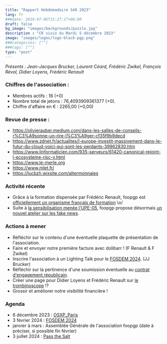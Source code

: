 ```yaml
---
title: "Rapport Hebdomadaire S49 2023"
lang: fr
###date: 2019-07-06T15:27:17+06:00
draft: false
bg_image: "images/backgrounds/puzzle.jpg"
description : "CR visio du Mardi 5 décembre 2023"
image: "images/logos/logo-black-pgp.png"
###categories: [""]
###tags: [""]
type: "post"
---
```


*Présents : Jean-Jacques Brucker, Laurent Céard, Frédéric Zwikel, François Révol, Didier Loyens, Frédéric Renault*


### Chiffres de l'association :

* Membres actifs : 16 (+0)
* Nombre total de jetons : 76,4093909361377 (+0).
* Chiffre d'affaire en € : 2265,00 (+0,00)

### Revue de presse :

* https://olivierauber.medium.com/dans-les-salles-de-conseils-r%C3%A9sonne-un-rire-l%C3%A9ger-cf35f9b9decd
* https://www.zdnet.fr/actualites/l-europe-investit-massivement-dans-le-futur-du-cloud-voici-qui-sont-les-perdants-39962830.htm
* https://www.linformaticien.com/935-serveurs/61420-canonical-rejoint-l-ecosysteme-risc-v.html
* https://www.le-merle.org
* https://www.mlet.fr/
* https://lucbzh.wixsite.com/altermonnaies

### Activité récente

* Grâce à la formation dispensée par Frédéric Renault, foopgp est [officiellement un organisme français de formation](https://dgefp.opendatasoft.com/explore/dataset/liste-publique-des-of-v2/table/?q=foopgp) \o/
* Suite à [la sensibilisation menée l'UPE-05](https://www.upe05.com/evenement/reconnaitre-les-fake-news-et-les-arnaques-en-ligne), foopgp propose désormais [un nouvel atelier sur les fake news](https://foopgp.org/fr/course/fakenew-detect/).

### Actions à mener

* Réfléchir sur le contenu d'une éventuelle plaquette de présentation de l'association.
* Faire et envoyer notre première facture avec dolibarr ! (F Renault & F Zwikel)
* Inscrire l'association à un Lighting Talk pour le [FOSDEM 2024](https://fosdem.org/2024/news/2023-11-20-call-for-presentations/). (JJ Brucker)
* Réfléchir sur la pertinence d'une soumission éventuelle au [contrat d'engagement républicain](https://www.associations.gouv.fr/le-contrat-d-engagement-republicain-le-guide-pratique.html).
* Créer une page pour Didier Loyens et Frédéric Renault sur [le trombinoscope](https://foopgp.org/fr/author/) !?
* Grossir et améliorer notre visibilité financière !

### Agenda

* 6 décembre 2023 : [OSXP_Paris](https://www.opensource-experience.com/)
* 3 février 2024 : [FOSDEM 2024](https://fosdem.org/2024/)
* janvier à mars : Assemblée Générale de l'association foopgp (date à préciser, si possible fin février)
* 3 juillet 2024 : [Pass the Salt](https://2024.pass-the-salt.org)

